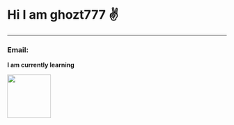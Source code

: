 # Hi I am ghozt777 :v:
<hr />
<h3><b>Email:</b></h3><p><a href="ghozt777.code@gmail.com"></a></p>
<p><b> I am currently learning</b></p>
<img src="https://github.com/ghozt777/images/blob/26fb30697001e92d6a8f0edd16ffc78622562755/js.jpeg" height="100" width="100" >